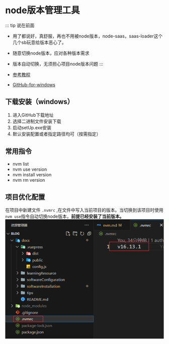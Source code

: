 # node版本管理工具

::: tip 说在前面
- 用了都说好，真舒服，再也不用被node版本，node-saas，saas-loader这个几个sb玩意给版本恶心了。
- 随意切换node版本，应对各种版本需求
- 版本自动切换，无须担心项目node版本问题
:::

- [参考教程](https://juejin.cn/post/6984984068924375076)
- [GitHub-for-windows](https://github.com/coreybutler/nvm-windows)

## 下载安装（windows）
1. 进入GitHub下载地址
2. 选择二进制文件安装下载
3. 启动setUp.exe安装
4. 默认安装配置或者指定路径均可（按需指定）
## 常用指令
- nvm list
- nvm use version
- nvm install version
- nvm rm version

## 项目优化配置
在项目中新建文件 `.nvmrc` ,在文件中写入当前项目的版本。当切换到该项目时使用 `nvm use`指令自动切换node版本，**前提已经安装了当前版本。**
![.nvmrc](./imgs/nvmrc.png)
